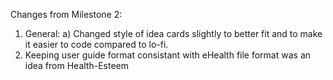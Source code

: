 Changes from Milestone 2:
 1) General: a) Changed style of idea cards slightly to better fit and to make it easier to code compared to lo-fi. 
 2) Keeping user guide format consistant with eHealth file format was an idea from Health-Esteem
